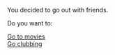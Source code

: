 You decided to go out with friends.

Do you want to:

[Go to movies](movies.md)  
[Go clubbing](clubbing.md)  